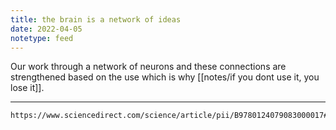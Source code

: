 ```yaml
---
title: the brain is a network of ideas
date: 2022-04-05
notetype: feed
---
```

Our work through a network of neurons and these connections are strengthened based on the use which is why [[notes/if you dont use it, you lose it]]. 

---
```
https://www.sciencedirect.com/science/article/pii/B9780124079083000017#:~:text=It%20is%20often%20said%20that,over%20multiple%20scales%20of%20time
```